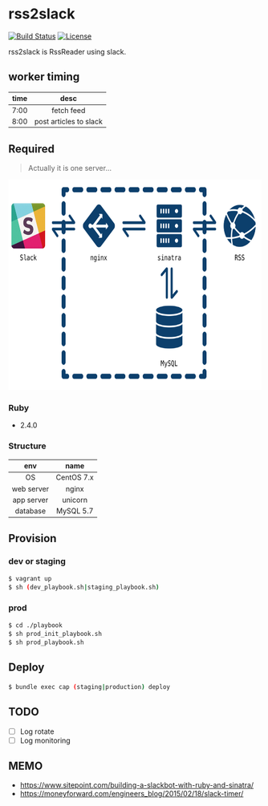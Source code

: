 # rss2slack

[![Build Status](https://img.shields.io/circleci/project/naoto0822/rss2slack/master.svg?style=flat)](https://circleci.com/gh/naoto0822/rss2slack)
[![License](https://img.shields.io/badge/license-MIT-green.svg?style=flat)](https://github.com/naoto0822/rss2slack/blob/master/LICENSE)

rss2slack is RssReader using slack.

## worker timing

| time | desc                   |
|:----:|:----------------------:|
| 7:00 | fetch feed             |
| 8:00 | post articles to slack |

## Required

> Actually it is one server...

<img src="./img/structure.png" height="420" width="675">

### Ruby

- 2.4.0

### Structure

|    env     |   name     |
|:----------:|:----------:|
| OS         | CentOS 7.x |
| web server | nginx      |
| app server | unicorn    |
| database   | MySQL 5.7  |

## Provision

### dev or staging

```sh
$ vagrant up
$ sh (dev_playbook.sh|staging_playbook.sh)
```

### prod

```sh
$ cd ./playbook
$ sh prod_init_playbook.sh
$ sh prod_playbook.sh
```

## Deploy

```sh
$ bundle exec cap (staging|production) deploy
```

## TODO

- [ ] Log rotate
- [ ] Log monitoring

## MEMO
- https://www.sitepoint.com/building-a-slackbot-with-ruby-and-sinatra/
- https://moneyforward.com/engineers_blog/2015/02/18/slack-timer/

